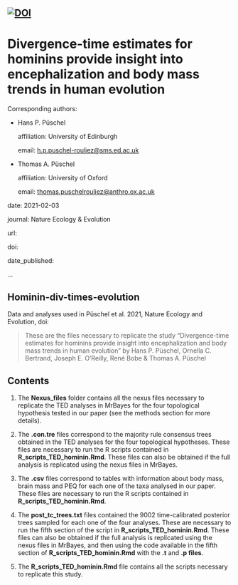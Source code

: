 
[![DOI](https://zenodo.org/badge/335695240.svg)](https://zenodo.org/badge/latestdoi/335695240)
---
# Divergence-time estimates for hominins provide insight into encephalization and body mass trends in human evolution #

Corresponding authors:

- Hans P. Püschel

  affiliation: University of Edinburgh
  
  email: h.p.puschel-rouliez@sms.ed.ac.uk
  
- Thomas A. Püschel 

  affiliation: University of Oxford
  
  email: thomas.puschelrouliez@anthro.ox.ac.uk 

date: 2021-02-03

journal: Nature Ecology & Evolution

url: 

doi: 

date_published: 

...

## Hominin-div-times-evolution ##

Data and analyses used in Püschel et al. 2021, Nature Ecology and Evolution, doi:

>These are the files necessary to replicate the study “Divergence-time estimates for hominins provide insight into encephalization and body mass trends in human evolution” by Hans P. Püschel, Ornella C. Bertrand, Joseph E. O’Reilly, René Bobe & Thomas A. Püschel

## Contents ##

1) The **Nexus_files** folder contains all the nexus files necessary to replicate the TED analyses in MrBayes for the four topological hypothesis tested in our paper (see the methods section for more details). 

2) The **.con.tre** files correspond to the majority rule consensus trees obtained in the TED analyses for the four topological hypotheses. These files are necessary to run the R scripts contained in **R_scripts_TED_hominin.Rmd**. These files can also be obtained if the full analysis is replicated using the nexus files in MrBayes.

3) The **.csv** files correspond to tables with information about body mass, brain mass and PEQ for each one of the taxa analysed in our paper. These files are necessary to run the R scripts contained in **R_scripts_TED_hominin.Rmd**.

4) The **post_tc_trees.txt** files contained the 9002 time-calibrated posterior trees sampled for each one of the four analyses. These are necessary to run the fifth section of the script in **R_scripts_TED_hominin.Rmd**. These files can also be obtained if the full analysis is replicated using the nexus files in MrBayes, and then using the code available in the fifth section of **R_scripts_TED_hominin.Rmd** with the **.t** and **.p files**. 

5) The **R_scripts_TED_hominin.Rmd** file contains all the scripts necessary to replicate this study.
